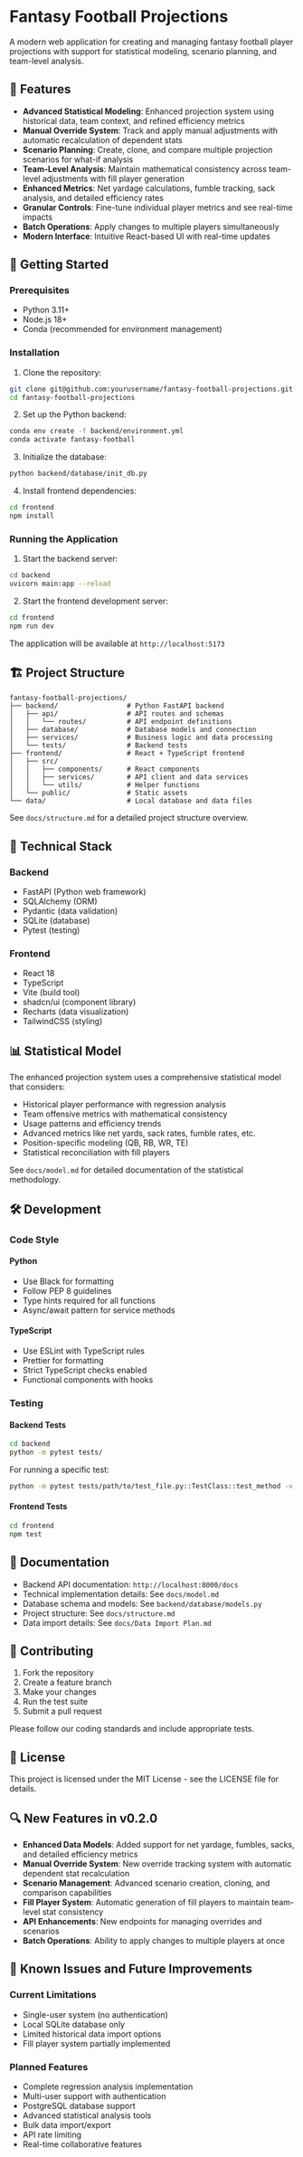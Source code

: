 # Fantasy Football Projections

A modern web application for creating and managing fantasy football player projections with support for statistical modeling, scenario planning, and team-level analysis.

## 🌟 Features

- **Advanced Statistical Modeling**: Enhanced projection system using historical data, team context, and refined efficiency metrics
- **Manual Override System**: Track and apply manual adjustments with automatic recalculation of dependent stats
- **Scenario Planning**: Create, clone, and compare multiple projection scenarios for what-if analysis
- **Team-Level Analysis**: Maintain mathematical consistency across team-level adjustments with fill player generation
- **Enhanced Metrics**: Net yardage calculations, fumble tracking, sack analysis, and detailed efficiency rates
- **Granular Controls**: Fine-tune individual player metrics and see real-time impacts
- **Batch Operations**: Apply changes to multiple players simultaneously
- **Modern Interface**: Intuitive React-based UI with real-time updates

## 🚀 Getting Started

### Prerequisites

- Python 3.11+
- Node.js 18+
- Conda (recommended for environment management)

### Installation

1. Clone the repository:
```bash
git clone git@github.com:yourusername/fantasy-football-projections.git
cd fantasy-football-projections
```

2. Set up the Python backend:
```bash
conda env create -f backend/environment.yml
conda activate fantasy-football
```

3. Initialize the database:
```bash
python backend/database/init_db.py
```

4. Install frontend dependencies:
```bash
cd frontend
npm install
```

### Running the Application

1. Start the backend server:
```bash
cd backend
uvicorn main:app --reload
```

2. Start the frontend development server:
```bash
cd frontend
npm run dev
```

The application will be available at `http://localhost:5173`

## 🏗️ Project Structure

```
fantasy-football-projections/
├── backend/                 # Python FastAPI backend
│   ├── api/                 # API routes and schemas
│   │   └── routes/          # API endpoint definitions
│   ├── database/            # Database models and connection
│   ├── services/            # Business logic and data processing
│   └── tests/               # Backend tests
├── frontend/                # React + TypeScript frontend
│   ├── src/
│   │   ├── components/      # React components
│   │   ├── services/        # API client and data services
│   │   └── utils/           # Helper functions
│   └── public/              # Static assets
└── data/                    # Local database and data files
```

See `docs/structure.md` for a detailed project structure overview.

## 🔧 Technical Stack

### Backend
- FastAPI (Python web framework)
- SQLAlchemy (ORM)
- Pydantic (data validation)
- SQLite (database)
- Pytest (testing)

### Frontend
- React 18
- TypeScript
- Vite (build tool)
- shadcn/ui (component library)
- Recharts (data visualization)
- TailwindCSS (styling)

## 📊 Statistical Model

The enhanced projection system uses a comprehensive statistical model that considers:

- Historical player performance with regression analysis
- Team offensive metrics with mathematical consistency
- Usage patterns and efficiency trends
- Advanced metrics like net yards, sack rates, fumble rates, etc.
- Position-specific modeling (QB, RB, WR, TE)
- Statistical reconciliation with fill players

See `docs/model.md` for detailed documentation of the statistical methodology.

## 🛠️ Development

### Code Style

#### Python
- Use Black for formatting
- Follow PEP 8 guidelines
- Type hints required for all functions
- Async/await pattern for service methods

#### TypeScript
- Use ESLint with TypeScript rules
- Prettier for formatting
- Strict TypeScript checks enabled
- Functional components with hooks

### Testing

#### Backend Tests
```bash
cd backend
python -m pytest tests/
```

For running a specific test:
```bash
python -m pytest tests/path/to/test_file.py::TestClass::test_method -v
```

#### Frontend Tests
```bash
cd frontend
npm test
```

## 📝 Documentation

- Backend API documentation: `http://localhost:8000/docs`
- Technical implementation details: See `docs/model.md`
- Database schema and models: See `backend/database/models.py`
- Project structure: See `docs/structure.md`
- Data import details: See `docs/Data Import Plan.md`

## 🤝 Contributing

1. Fork the repository
2. Create a feature branch
3. Make your changes
4. Run the test suite
5. Submit a pull request

Please follow our coding standards and include appropriate tests.

## 📜 License

This project is licensed under the MIT License - see the LICENSE file for details.

## 🔍 New Features in v0.2.0

- **Enhanced Data Models**: Added support for net yardage, fumbles, sacks, and detailed efficiency metrics
- **Manual Override System**: New override tracking system with automatic dependent stat recalculation
- **Scenario Management**: Advanced scenario creation, cloning, and comparison capabilities
- **Fill Player System**: Automatic generation of fill players to maintain team-level stat consistency
- **API Enhancements**: New endpoints for managing overrides and scenarios
- **Batch Operations**: Ability to apply changes to multiple players at once

## 🐛 Known Issues and Future Improvements

### Current Limitations
- Single-user system (no authentication)
- Local SQLite database only
- Limited historical data import options
- Fill player system partially implemented

### Planned Features
- Complete regression analysis implementation
- Multi-user support with authentication
- PostgreSQL database support
- Advanced statistical analysis tools
- Bulk data import/export
- API rate limiting
- Real-time collaborative features